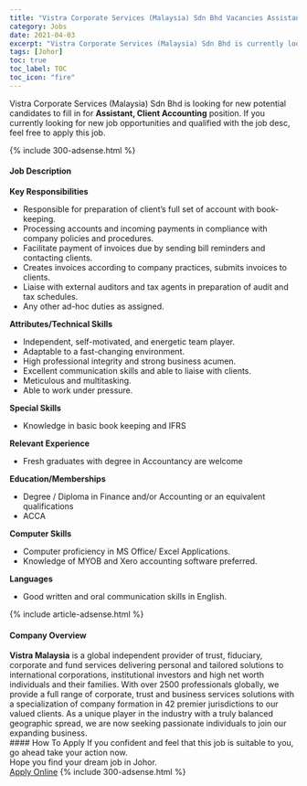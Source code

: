 ```yaml
---
title: "Vistra Corporate Services (Malaysia) Sdn Bhd Vacancies Assistant, Client Accounting" 
category: Jobs 
date: 2021-04-03 
excerpt: "Vistra Corporate Services (Malaysia) Sdn Bhd is currently looking for suitable person to fill in the Assistant, Client Accounting which based in Johor" 
tags: [Johor] 
toc: true 
toc_label: TOC 
toc_icon: "fire" 
--- 
```


<p>Vistra Corporate Services (Malaysia) Sdn Bhd is looking for new potential candidates to fill in for <b>Assistant, Client Accounting</b> position. If you currently looking for new job opportunities and qualified with the job desc, feel free to apply this job.
</p>{% include 300-adsense.html %} 
<div><div><h4>Job Description</h4></div><div><div><span><div><p><strong>Key Responsibilities</strong></p><ul><li>Responsible for preparation of client&#8217;s full set of account with book-keeping.</li><li>Processing accounts and incoming payments in compliance with company policies and procedures.</li><li>Facilitate payment of invoices due by sending bill reminders and contacting clients.</li><li>Creates invoices according to company practices, submits invoices to clients.</li><li>Liaise with external auditors and tax agents in preparation of audit and tax schedules.</li><li><span>Any other ad-hoc duties as assigned.</span></li></ul><p><strong>Attributes/</strong><strong>Technical Skills</strong></p><ul><li>Independent, self-motivated, and energetic team player.</li><li>Adaptable to a fast-changing environment.</li><li>High professional integrity and strong business acumen.</li><li>Excellent communication skills and able to liaise with clients.</li><li>Meticulous and multitasking.</li><li><span>Able to work under pressure.&#160;&#160;&#160;</span></li></ul><p><strong>Special Skills</strong></p><ul><li>Knowledge in basic book keeping and IFRS</li></ul><p><strong>Relevant Experience</strong></p><ul><li>Fresh graduates with degree in Accountancy are welcome</li></ul><p><strong>Education/</strong><strong>Memberships</strong></p><ul><li>Degree / Diploma in Finance and/or Accounting or an equivalent qualifications</li><li>ACCA</li></ul><p><strong>Computer Skills</strong></p><ul><li>Computer proficiency in MS Office/ Excel Applications.</li><li><span>Knowledge of MYOB and Xero accounting software preferred.</span></li></ul><p><strong>Languages</strong></p><ul><li>Good written and oral communication skills in English.</li></ul></div></span></div></div></div> 
{% include article-adsense.html %} 
<div><div><h4>Company Overview</h4></div><div><div><span><div><div><strong>Vistra Malaysia</strong> is a global independent provider of trust, fiduciary, corporate and fund services delivering personal and tailored solutions to international corporations, institutional investors and high net worth individuals and their families. With over 2500 professionals globally, we provide a full range of corporate, trust and business services solutions with a specialization of company formation in 42 premier jurisdictions to our valued clients. As a unique player in the industry with a truly balanced geographic spread, we are now seeking passionate individuals to join our expanding business.</div></div></span></div></div></div> 
#### How To Apply 
If you confident and feel that this job is suitable to you, go ahead take your action now. <br/> 
Hope you find your dream job in Johor. <br/> 
<a href="https://www.jobstreet.com.my/en/job/assistant-client-accounting-4522518?jobId=jobstreet-my-job-4522518&" class="btn btn--info" target="_blank" rel="nofollow noopenner">Apply Online</a> 
{% include 300-adsense.html %} 